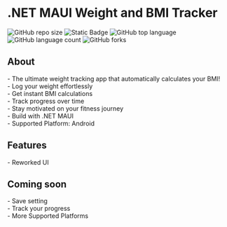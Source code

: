# .NET MAUI Weight and BMI Tracker

![GitHub repo size](https://img.shields.io/github/repo-size/tomasbures93/BMI-calculator) ![Static Badge](https://img.shields.io/badge/version-0.5-red) ![GitHub top language](https://img.shields.io/github/languages/top/tomasbures93/BMI-calculator) ![GitHub language count](https://img.shields.io/github/languages/count/tomasbures93/BMI-calculator) ![GitHub forks](https://img.shields.io/github/forks/tomasbures93/BMI-calculator)

<h2>About</h2>
- The ultimate weight tracking app that automatically calculates your BMI! <br>
- Log your weight effortlessly<br>
- Get instant BMI calculations<br>
- Track progress over time<br>
- Stay motivated on your fitness journey<br>
- Build with .NET MAUI <br>
- Supported Platform: Android<br>

<h2>Features</h2>
- Reworked UI<br>

<h2>Coming soon</h2>
- Save setting<br>
- Track your progress<br>
- More Supported Platforms
